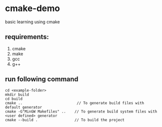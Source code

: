 # cmake-demo
basic learning using cmake

## requirements: 
1. cmake
2. make
3. gcc
4. g++

## run following command
```
cd <example-folder>
mkdir build
cd build
cmake ..                         // To generate build files with default generator
cmake -G"MinGW Makefiles" ..    // To generate build system files with <user defined> generator
cmake --build .                 // To build the project
```
